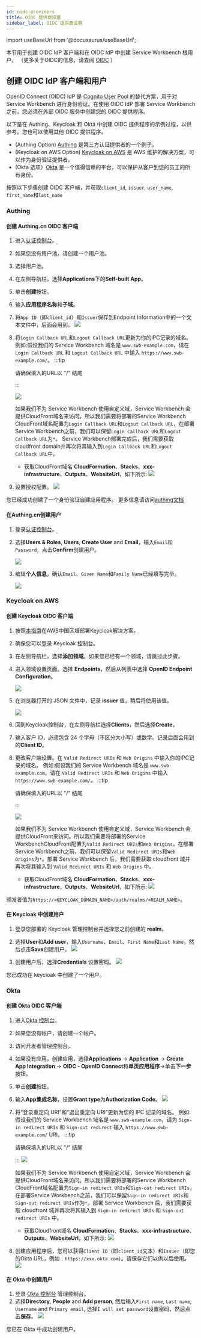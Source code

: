 ```yaml
---
id: oidc-providers
title: OIDC 提供商设置
sidebar_label: OIDC 提供商设置
---
```


import useBaseUrl from '@docusaurus/useBaseUrl';

本节用于创建 OIDC IdP 客户端和在 OIDC IdP 中创建 Service Workbench 根用户。
（更多关于OIDC的信息，请查阅 [OIDC](https://openid.net/connect/) ）

## 创建 OIDC IdP 客户端和用户

OpenID Connect (OIDC) IdP 是 [Cognito User Pool][cognito] 的替代方案，用于对 Service Workbench 进行身份验证。在使用 OIDC IdP 部署 Service Workbench 之前，您必须在外部 OIDC 服务中创建您的 OIDC 提供程序。

以下是在 Authing、Keycloak 和 Okta 中创建 OIDC 提供程序的示例过程，以供参考。您也可以使用其他 OIDC 提供程序。

- (Authing Option) [Authing][authing] 是第三方认证提供者的一个例子。
- (Keycloak on AWS Option) [Keycloak on AWS][keycloak-solution] 是 AWS 维护的解决方案，可以作为身份验证提供者。
- (Okta 选项）[Okta][okta] 是一个值得信赖的平台，可以保护从客户到您的员工的所有身份。

按照以下步骤创建 OIDC 客户端，并获取`client_id`, `issuer`, `user_name`, `first_name`和`last_name`

### Authing 

####  创建 Authing.cn OIDC 客户端
1. 进入[认证控制台](https://console.authing.cn/console)。
2. 如果您没有用户池，请创建一个用户池。
3. 选择用户池。
4. 在左侧导航栏，选择**Applications**下的**Self-built App**。
5. 单击**创建**按钮。
6. 输入**应用程序名称**和**子域**。
7. 将`App ID`（即`client_id`）和`Issuer`保存到Endpoint Information中的一个文本文件中，后面会用到。
    [![](../../../images/OIDC/endpoint-info.png)](../../../images/OIDC/endpoint-info.png)

8. 将`Login Callback URL`和`Logout Callback URL`更新为你的IPC记录的域名。
   例如:假设我们的 Service Workbench 域名是 `www.swb-example.com`，请在 `Login Callback URL` 和 `Logout Callback URL` 中输入 `https://www.swb-example.com/`。
   :::tip

   请确保填入的URL以 "/" 结尾

   :::

    [![](../../../images/OIDC/authentication-configuration.png)](../../../images/OIDC/authentication-configuration.png)

   如果我们不为 Service Workbench 使用自定义域，Service Workbench 会提供CloudFront域名来访问。所以我们需要将部署的Service Workbench CloudFront域名配置为`Login Callback URL`和`Logout Callback URL`，在部署Service Workbench之前，我们可以保留`Login Callback URL`和`Logout Callback URL`为`*`。 Service Workbench部署完成后，我们需要获取cloudfront domain并再次将其输入到`Login Callback URL`和`Logout Callback URL`中。
   
   * 获取CloudFront域名
   **CloudFormation**、**Stacks**、**xxx-infrastructure**、**Outputs**、**WebsiteUrl**，如下所示:
   [![](../../../images/OIDC/get-cloudfront-domain.png)](../../../images/OIDC/get-cloudfront-domain.png)
    

9. 设置授权配置。
    [![](../../../images/OIDC/authorization-configuration.png)](../../../images/OIDC/authorization-configuration.png)

您已经成功创建了一个身份验证自建应用程序。
更多信息请访问[authing文档](https://docs.authing.cn/v2/en/)

#### 在Authing.cn创建用户

1. 登录[认证控制台](https://console.authing.cn/console)。
2. 选择**Users & Roles**, **Users**, **Create User** and **Email**，输入`Email`和`Password`，点击**Confirm**创建用户。

    [![](../../../images/OIDC/authing-create-user.png)](../../../images/OIDC/authing-create-user.png)
3. 编辑**个人信息**，确认`Email`、`Given Name`和`Family Name`已经填写完毕。

    [![](../../../images/OIDC/authing-user-config.png)](../../../images/OIDC/authing-user-config.png)

### Keycloak on AWS

#### 创建 Keycloak OIDC 客户端
1. 按照[本指南][keycloak-solution]在AWS中国区域部署Keycloak解决方案。

2. 确保您可以登录 Keycloak 控制台。

3. 在左侧导航栏，选择**添加领域**。如果您已经有一个领域，请跳过此步骤。

4. 进入领域设置页面。选择 **Endpoints**，然后从列表中选择 **OpenID Endpoint Configuration**。

    [![](../../../images/OIDC/keycloak-example-realm.jpg)](../../../images/OIDC/keycloak-example-realm.jpg)

5. 在浏览器打开的 JSON 文件中，记录 **issuer** 值，稍后将使用该值。

    [![](../../../images/OIDC/OIDC-config.jpg)](../../../images/OIDC/OIDC-config.jpg)

6. 回到Keycloak控制台，在左侧导航栏选择**Clients**，然后选择**Create**。
7. 输入客户 ID，必须包含 24 个字母（不区分大小写）或数字。记录后面会用到的**Client ID**。
8. 更改客户端设置。在 `Valid Redirect URIs` 和 `Web Origins` 中输入你的IPC记录的域名。
   例如:假设我们的 Service Workbench 域名是 `www.swb-example.com`，请在 `Valid Redirect URIs` 和 `Web Origins` 中输入 `https://www.swb-example.com/`。
   :::tip

   请确保填入的URL以 "/" 结尾

   :::

    [![](../../../images/OIDC/keycloak-client-setting.png)](../../../images/OIDC/keycloak-client-setting.png)

   如果我们不为 Service Workbench 使用自定义域，Service Workbench 会提供CloudFront来访问。所以我们需要将部署的Service WorkbenchCloudFront配置为`Valid Redirect URIs`和`Web Origins`，在部署Service Workbench之前，我们可以保留`Valid Redirect URIs`和`Web Origins`为`*`。部署 Service Workbench 后，我们需要获取 cloudfront 域并再次将其输入到 `Valid Redirect URIs` 和 `Web Origins` 中。
   
   * 获取CloudFront域名
   **CloudFormation**、**Stacks**、**xxx-infrastructure**、**Outputs**、**WebsiteUrl**，如下所示:
   [![](../../../images/OIDC/get-cloudfront-domain.png)](../../../images/OIDC/get-cloudfront-domain.png)

颁发者值为`https://<KEYCLOAK_DOMAIN_NAME>/auth/realms/<REALM_NAME>`。

#### 在 Keycloak 中创建用户

1. 登录您部署的 Keycloak 管理控制台并选择您之前创建的 **realm**。

2. 选择**User**和**Add user**，输入`Username`、`Email`、`First Name`和`Last Name`，然后点击**Save**创建用户。
    [![](../../../images/OIDC/keycloak-user-create.png)](../../../images/OIDC/keycloak-user-create.png)

3. 创建用户后，选择**Credentials** 设置密码。
   [![](../../../images/OIDC/keycloak-user-password.png)](../../../images/OIDC/keycloak-user-password.png)

您已成功在 keycloak 中创建了一个用户。

### Okta

#### 创建 Okta OIDC 客户端

1. 进入[Okta 控制台](https://www.okta.com/)。
2. 如果您没有帐户，请创建一个帐户。
3. 访问开发者管理控制台。
3. 如果没有应用，创建应用，选择**Applications** -> **Application** -> **Create App Integration** -> **OIDC - OpenID Connect**和**单页应用程序**->单击**下一步**按钮。
5. 单击**创建**按钮。
6. 输入**App集成名称**，设置**Grant type**为**Authorization Code**。
    [![](../../../images/OIDC/okta-application-create.png)](../../../images/OIDC/okta-application-create.png)
7. 将“登录重定向 URI”和“退出重定向 URI”更新为您的 IPC 记录的域名。
   例如:假设我们的 Service Workbench 域名是 `www.swb-example.com`，请为 `Sign-in redirect URIs` 和 `Sign-out redirect` 输入 `https://www.swb-example.com/` URI。
   :::tip

   请确保填入的URL以 "/" 结尾

   :::
    [![](../../../images/OIDC/okta-application-url.png)](../../../images/OIDC/okta-application-url.png)

   如果我们不为 Service Workbench 使用自定义域，Service Workbench 会提供CloudFront域名来访问。所以我们需要将部署的Service Workbench CloudFront域名配置为`Sign-in redirect URIs`和`Sign-out redirect URIs`，在部署Service Workbench之前，我们可以保留`Sign-in redirect URIs`和`Sign-out redirect URIs`作为`*`。部署 Service Workbench 后，我们需要获取 cloudfront 域并再次将其输入到 `Sign-in redirect URIs` 和 `Sign-out redirect URIs` 中。
   
   * 获取Cloudfront域名
   **CloudFormation**、**Stacks**、**xxx-infrastructure**、**Outputs**、**WebsiteUrl**，如下所示:
   [![](../../../images/OIDC/get-cloudfront-domain.png)](../../../images/OIDC/get-cloudfront-domain.png)

8. 创建应用程序后，您可以获得`Client ID`（即`client_id`文本）和`Issuer`（即您的Okta URL，例如：`https://xxx.okta.com`）。请保存它们以供以后使用。
    [![](../../../images/OIDC/okta-client-id.png)](../../../images/OIDC/okta-client-id.png)

#### 在 Okta 中创建用户

1. 登录 [Okta 控制台](https://www.okta.com/) 管理控制台。
2. 选择**Directory**, **People** and **Add person**, 然后输入`First name`, `Last name`, `Username` and `Primary email`, 选择`I will set password`设置密码，然后点击**保存**。
    [![](../../../images/OIDC/keycloak-user-create.png)](../../../images/OIDC/keycloak-user-create.png)

您已在 Okta 中成功创建用户。

[cognito]:https://docs.aws.amazon.com/cognito/latest/developerguide/cognito-user-identity-pools.html
[openid-connect]:https://openid.net/connect/
[authing]:https://www.authing.cn/
[okta]:https://www.okta.com/sg/
[keycloak-solution]:https://www.amazonaws.cn/en/solutions/keycloak-on-aws/

